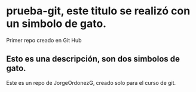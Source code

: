 # prueba-git, este titulo se realizó con un simbolo de gato.
Primer repo creado en Git Hub

## Esto es una descripción, son dos simbolos de gato. 
Este es un repo de JorgeOrdonezG, creado solo para el curso de git.
